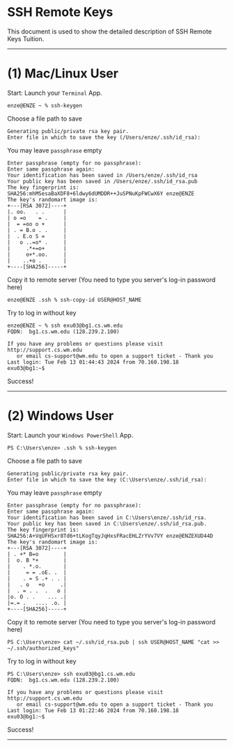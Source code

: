 SSH Remote Keys
===========================
This document is used to show the detailed description of SSH Remote Keys Tuition.

---

# (1) Mac/Linux User

Start: Launch your `Terminal` App.
```shell
enze@ENZE ~ % ssh-keygen
```

Choose a file path to save
```shell
Generating public/private rsa key pair.
Enter file in which to save the key (/Users/enze/.ssh/id_rsa): 
```

You may leave `passphrase` empty
```shell
Enter passphrase (empty for no passphrase): 
Enter same passphrase again: 
Your identification has been saved in /Users/enze/.ssh/id_rsa
Your public key has been saved in /Users/enze/.ssh/id_rsa.pub
The key fingerprint is:
SHA256:mhMSesaBaXDF8+6ldwy6dUMDDR++JuSPNuKpFWCwX6Y enze@ENZE
The key's randomart image is:
+---[RSA 3072]----+
|. oo.   . .      |
| o =o    = .     |
|  = =oo o +      |
| . = B.o . .     |
|  . E.o S =      |
|   o ..=o* .     |
|     .*+=o+      |
|     o+*.oo.     |
|    ..+o .       |
+----[SHA256]-----+
```

[//]: # (Locate your public SSH key)

[//]: # (```shell)

[//]: # (enze@ENZE .ssh % ls ~/.ssh/id*  )

[//]: # (/Users/enze/.ssh/id_rsa		/Users/enze/.ssh/id_rsa.pub)

[//]: # (```)

Copy it to remote server (You need to type you server's log-in password here)
```shell
enze@ENZE .ssh % ssh-copy-id USER@HOST_NAME
```

[//]: # (Try to log in using key to test)

[//]: # (```shell)

[//]: # (enze@ENZE .ssh % ssh -i /Users/enze/.ssh/id_rsa user@remote-host)

[//]: # (```)

[//]: # ()
[//]: # (Add your key to local saves that you don't need to type "-i xxxxx" again)

[//]: # (```shell)

[//]: # (enze@ENZE .ssh % ssh-add /Users/enze/.ssh/id_rsa)

[//]: # (```)

Try to log in without key 
```shell
enze@ENZE ~ % ssh exu03@bg1.cs.wm.edu
FQDN:  bg1.cs.wm.edu (128.239.2.100)

If you have any problems or questions please visit http://support.cs.wm.edu
   or email cs-support@wm.edu to open a support ticket - Thank you
Last login: Tue Feb 13 01:44:43 2024 from 70.160.198.18
exu03@bg1:~$ 
```

Success!

---

# (2) Windows User
Start: Launch your `Windows PowerShell` App.

```shell
PS C:\Users\enze> .ssh % ssh-keygen
```

Choose a file path to save
```shell
Generating public/private rsa key pair.
Enter file in which to save the key (C:\Users\enze/.ssh/id_rsa):
```

You may leave `passphrase` empty
```shell
Enter passphrase (empty for no passphrase):
Enter same passphrase again:
Your identification has been saved in C:\Users\enze/.ssh/id_rsa.
Your public key has been saved in C:\Users\enze/.ssh/id_rsa.pub.
The key fingerprint is:
SHA256:A+VqUFHSxr8Td6+tLKogTqyJqHxsFRacEHLZrYVv7VY enze@ENZEXUD44D
The key's randomart image is:
+---[RSA 3072]----+
| . +* B=o        |
|  o. B *+        |
|    . *.o.       |
|     = = .oE. .  |
|    . = S .+ . . |
|   . o   +o     .|
|  . = . .  .   o |
|o. O . .    ... .|
|=.= .   .... .o. |
+----[SHA256]-----+
```
Copy it to remote server (You need to type you server's log-in password here)
```shell
PS C:\Users\enze> cat ~/.ssh/id_rsa.pub | ssh USER@HOST_NAME "cat >> ~/.ssh/authorized_keys"
```





Try to log in without key 
```shell
PS C:\Users\enze> ssh exu03@bg1.cs.wm.edu
FQDN:  bg1.cs.wm.edu (128.239.2.100)

If you have any problems or questions please visit http://support.cs.wm.edu
   or email cs-support@wm.edu to open a support ticket - Thank you
Last login: Tue Feb 13 01:22:46 2024 from 70.160.198.18
exu03@bg1:~$
```

Success!

---
